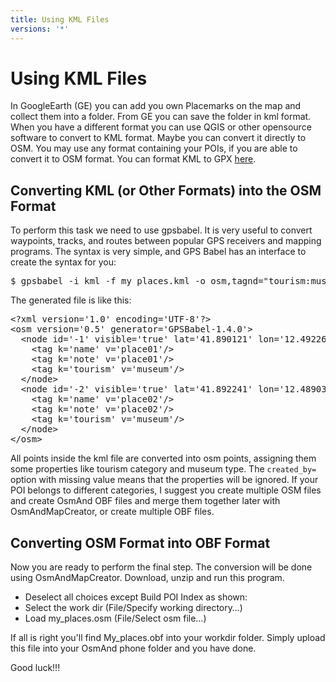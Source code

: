 ```yaml
---
title: Using KML Files
versions: '*'
---
```

# Using KML Files

In GoogleEarth (GE) you can add you own Placemarks on the map and collect them into a folder. From GE you can save the folder in kml format. When you have a different format you can use QGIS or other opensource software to convert to KML format. Maybe you can convert it directly to OSM. You may use any format containing your POIs, if you are able to convert it to OSM format. You can format KML to GPX [here](https://kml2gpx.com/).

## Converting KML (or Other Formats) into the OSM Format

To perform this task we need to use gpsbabel. It is very useful to convert waypoints, tracks, and routes between popular GPS receivers and mapping programs. The syntax is very simple, and GPS Babel has an interface to create the syntax for you:
<pre>
$ gpsbabel -i kml -f my_places.kml -o osm,tagnd="tourism:museum",​created_by -F my_places.osm
</pre>
The generated file is like this:
<pre>
&lt;?xml version='1.0' encoding='UTF-8'?>
&lt;osm version='0.5' generator='GPSBabel-1.4.0'>
  &lt;node id='-1' visible='true' lat='41.890121' lon='12.492265'>
    &lt;tag k='name' v='place01'/>
    &lt;tag k='note' v='place01'/>
    &lt;tag k='tourism' v='museum'/>
  &lt;/node>
  &lt;node id='-2' visible='true' lat='41.892241' lon='12.489031'>>
    &lt;tag k='name' v='place02'/>
    &lt;tag k='note' v='place02'/>
    &lt;tag k='tourism' v='museum'/>
  &lt;/node>
&lt;/osm>
</pre>         

All points inside the kml file are converted into osm points, assigning them some properties like tourism category and museum type. The `created_by=` option with missing value means that the properties will be ignored. If your POI belongs to different categories, I suggest you create multiple OSM files and create OsmAnd OBF files and merge them together later with OsmAndMapCreator, or create multiple OBF files.

## Converting OSM Format into OBF Format

Now you are ready to perform the final step. The conversion will be done using OsmAndMapCreator. Download, unzip and run this program.
- Deselect all choices except Build POI Index as shown:
- Select the work dir (File/Specify working directory…)
- Load my_places.osm (File/Select osm file…)

If all is right you'll find My\_places.obf into your workdir folder. Simply upload this file into your OsmAnd phone folder and you have done.

Good luck!!!
